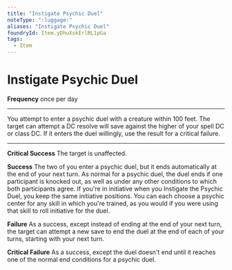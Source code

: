 ```yaml
---
title: "Instigate Psychic Duel"
noteType: ":luggage:"
aliases: "Instigate Psychic Duel"
foundryId: Item.yDhuXskErlRL1pGa
tags:
  - Item
---
```


# Instigate Psychic Duel

**Frequency** once per day

* * *

You attempt to enter a psychic duel with a creature within 100 feet. The target can attempt a DC resolve will save against the higher of your spell DC or class DC. If it enters the duel willingly, use the result for a critical failure.

* * *

**Critical Success** The target is unaffected.

**Success** The two of you enter a psychic duel, but it ends automatically at the end of your next turn. As normal for a psychic duel, the duel ends if one participant is knocked out, as well as under any other conditions to which both participants agree. If you're in initiative when you Instigate the Psychic Duel, you keep the same initiative positions. You can each choose a psychic center for any skill in which you're trained, as you would if you were using that skill to roll initiative for the duel.

**Failure** As a success, except instead of ending at the end of your next turn, the target can attempt a new save to end the duel at the end of each of your turns, starting with your next turn.

**Critical Failure** As a success, except the duel doesn't end until it reaches one of the normal end conditions for a psychic duel.
